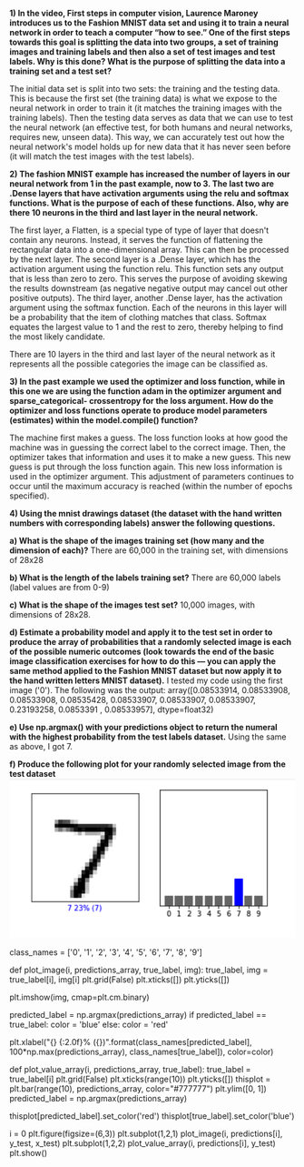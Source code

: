 **1) In the video, First steps in computer vision, Laurence Maroney introduces us to the Fashion MNIST data set and using it to train a neural network in order to teach a computer “how to see.” One of the first steps towards this goal is splitting the data into two groups, a set of training images and training labels and then also a set of test images and test labels. Why is this done? What is the purpose of splitting the data into a training set and a test set?**

The initial data set is split into two sets: the training and the testing data. This is because the first set (the training data) is what we expose to the neural network in order to train it (it matches the training images with the training labels). Then the testing data serves as data that we can use to test the neural network (an effective test, for both humans and neural networks, requires new, unseen data). This way, we can accurately test out how the neural network's model holds up for new data that it has never seen before (it will match the test images with the test labels).

**2) The fashion MNIST example has increased the number of layers in our neural network from 1 in the past example, now to 3. The last two are .Dense layers that have activation arguments using the relu and softmax functions. What is the purpose of each of these functions. Also, why are there 10 neurons in the third and last layer in the neural network.**

The first layer, a Flatten, is a special type of type of layer that doesn't contain any neurons. Instead, it serves the function of flattening the rectangular data into a one-dimensional array. This can then be processed by the next layer. The second layer is a .Dense layer, which has the activation argument using the function relu. This function sets any output that is less than zero to zero. This serves the purpose of avoiding skewing the results downstream (as negative  negative output may cancel out other positive outputs). The third layer, another .Dense layer, has the activation argument using the softmax function. Each of the neurons in this layer will be a probability that the item of clothing matches that class. Softmax equates the largest value to 1 and the rest to zero, thereby helping to find the most likely candidate.

There are 10 layers in the third and last layer of the neural network as it represents all the possible categories the image can be classified as.


**3) In the past example we used the optimizer and loss function, while in this one we are using the function adam in the optimizer argument and sparse_categorical- crossentropy for the loss argument. How do the optimizer and loss functions operate to produce model parameters (estimates) within the model.compile() function?**

The machine first makes a guess. The loss function looks at how good the machine was in guessing the correct label to the correct image. Then, the optimizer takes that information and uses it to make a new guess. This new guess is put through the loss function again. This new loss information is used in the optimizer argument. This adjustment of parameters continues to occur until the maximum accuracy is reached (within the number of epochs specified).

**4) Using the mnist drawings dataset (the dataset with the hand written numbers with corresponding labels) answer the following questions.**

  **a) What is the shape of the images training set (how many and the dimension of each)?**
There are 60,000 in the training set, with dimensions of 28x28

  **b) What is the length of the labels training set?**
There are 60,000 labels (label values are from 0-9)

  **c) What is the shape of the images test set?**
10,000 images, with dimensions of 28x28.

  **d) Estimate a probability model and apply it to the test set in order to produce the array of probabilities that a randomly selected image is each of the possible numeric outcomes (look towards the end of the basic image classification exercises for how to do this — you can apply the same method applied to the Fashion MNIST dataset but now apply it to the hand written letters MNIST dataset).**
I tested my code using the first image ('0'). The following was the output:
  array([0.08533914, 0.08533908, 0.08533908, 0.08535428, 0.08533907,
         0.08533907, 0.08533907, 0.23193258, 0.0853391 , 0.08533957],
        dtype=float32)

  **e) Use np.argmax() with your predictions object to return the numeral with the highest probability from the test labels dataset.**
Using the same as above, I got 7.

  **f) Produce the following plot for your randomly selected image from the test dataset**
![](July.8.image.png)





class_names = ['0', '1', '2', '3', '4',
               '5', '6', '7', '8', '9']

def plot_image(i, predictions_array, true_label, img):
  true_label, img = true_label[i], img[i]
  plt.grid(False)
  plt.xticks([])
  plt.yticks([])

  plt.imshow(img, cmap=plt.cm.binary)

  predicted_label = np.argmax(predictions_array)
  if predicted_label == true_label:
    color = 'blue'
  else:
    color = 'red'

  plt.xlabel("{} {:2.0f}% ({})".format(class_names[predicted_label],
                                100*np.max(predictions_array),
                                class_names[true_label]),
                                color=color)

def plot_value_array(i, predictions_array, true_label):
  true_label = true_label[i]
  plt.grid(False)
  plt.xticks(range(10))
  plt.yticks([])
  thisplot = plt.bar(range(10), predictions_array, color="#777777")
  plt.ylim([0, 1])
  predicted_label = np.argmax(predictions_array)

  thisplot[predicted_label].set_color('red')
  thisplot[true_label].set_color('blue')


i = 0
plt.figure(figsize=(6,3))
plt.subplot(1,2,1)
plot_image(i, predictions[i], y_test, x_test)
plt.subplot(1,2,2)
plot_value_array(i, predictions[i],  y_test)
plt.show()
